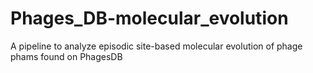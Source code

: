 # Phages_DB-molecular_evolution
A pipeline to analyze episodic site-based molecular evolution of phage phams found on PhagesDB
